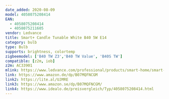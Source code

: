 ```yaml
---
date_added: 2020-08-09
model: 4058075208414
EAN: 
  - 4058075208414
  - 4058075211605
vendor: Ledvance
title: Smart+ Candle Tunable White B40 5W E14
category: bulb
type: Bulb
supports: brightness, colortemp
zigbeemodel: ['B40 TW Z3','B40 TW Value', 'B40S TW']
compatible: [z2m, iob]
z2m: AC33901
mlink: https://www.ledvance.com/professional/products/smart-home/smart-lamps/smart-zigbee/smart-classic-heatsink-lamps-with-zigbee-technology/led-lamps--classic-mini-candle-shape/led-retrofit-lamps-with-smart-home-technology--color-temperature-adjustable--classic-mini-candle-shape-c6260
link: https://www.amazon.de/dp/B07MQFNCGM
link2: https://lite.al/UJMRE
link3: https://www.amazon.se/dp/B07MQFNCGM/
link4: https://www.idealo.de/preisvergleich/Typ/4058075208414.html
---
```

